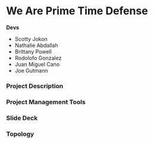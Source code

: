 # We Are Prime Time Defense

****Devs****
- Scotty Jokon
- Nathalie Abdallah
- Brittany Powell
- Rodolofo Gonzalez
- Juan Miguel Cano
- Joe Gutmann

### Project Description


### Project Management Tools


### Slide Deck


### Topology